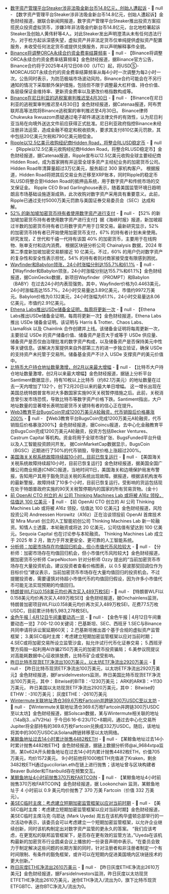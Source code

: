 - [数字资产管理平台Steaker涉非法吸金新台币14.8亿元，创始人遭起诉](https://udn.com/news/story/7321/8668845) - 📰 null - 【数字资产管理平台Steaker涉非法吸金新台币14.8亿元，创始人遭起诉】金色财经报道，据联合新闻网报道，数字资产管理平台Steaker推出投资方案招揽民众投资虚拟货币，涉嫌3年非法吸金约新台币14.8亿元，台北地检署起诉Steaker及创始人黄伟轩等4人。对此Steaker发出声明澄清从未有任何违法行为，对于检方起诉深感失望，虚拟资产并非法定货币仅单纯提供虚拟资产配置服务，未收受任何法定货币或提供兑换服务，并以声明解释事件全貌。
- [Binance将调整ORCA永续合约资金费率结算频率](https://www.binance.com/en/support/announcement/detail/35a37cf889ee40848633c0eb15188b12) - 📰 null - 【Binance将调整ORCA永续合约资金费率结算频率】金色财经报道，据Binance官方公告，Binance合约将于2025年4月12日08:00（UTC）起，将USDⓈ-MORCAUSDT永续合约的资金费率结算频率从每4小时一次调整为每2小时一次。公告同时表示，为防范极端市场波动风险，Binance合约可能会在不另行通知的情况下采取额外保护措施，包括但不限于调整最大杠杆值、持仓价值、各层级保证金维持率、更新资金费率以及更改价格指数构成等。
- [Binance在尼日利亚的逃税案审判推迟至4月30日](https://investors.catenaa.com/news/binance-tax-evasion-trial-in-nigeria-delayed-until-april-30) - 📰 null - 【Binance在尼日利亚的逃税案审判推迟至4月30日】金色财经报道，据Catenaa报道，阿布贾联邦高等法院将Binance逃税案的审判推迟至4月30日。 
Binance律师Chukwuka Ikwuazom质疑通过电子邮件递送法律文件的有效性，认为尼日利亚当局在向境外送达文件前应获得正式批准。尼日利亚政府指控Binance未经注册非法运营，造成金融不稳定和税收损失，要求其支付810亿美元罚款，其中包括20亿美元欠税和790亿美元赔偿金。
- [Ripple以12.5亿美元收购经纪商Hidden Road，将整合RLUSD稳定币](https://investors.catenaa.com/news/ripple-acquires-prime-broker-hidden-road-for-1-25b-to-expand-financial-services) - 📰 null - 【Ripple以12.5亿美元收购经纪商Hidden Road，将整合RLUSD稳定币】金色财经报道，据Catenaa报道，Ripple宣布以12.5亿美元收购全球主要经纪商Hidden Road，成为首家拥有并运营全球多资产主经纪业务的加密货币公司。Hidden Road年清算量超过3万亿美元，服务超过 300 家机构客户。 
根据报道，Hidden Road将把其后交易业务迁移至XRP账本，同时Ripple的稳定币RLUSD将整合至Hidden Road的抵押品系统，用于数字资产和传统市场的交叉保证金。 
Ripple CEO Brad Garlinghouse表示，随着美国监管环境日趋明朗且市场基础设施逐渐成熟，此次收购对数字资产采用具有重要意义。此前，Ripple已通过支付5000万美元罚款与美国证券交易委员会（SEC）达成和解。
- [52% 的新加坡加密货币持有者使用数字资产进行支付](https://investors.catenaa.com/news/over-half-of-crypto-holders-in-singapore-use-digital-currencies-for-payments) - 📰 null - 【52% 的新加坡加密货币持有者使用数字资产进行支付】据《海峡时报》报道，新加坡超过半数的加密货币持有者已将数字资产用于日常交易。最新研究显示，52% 的加密货币持有者已开始使用加密货币支付，67% 的持有者计划未来使用。研究发现，Z 世代和千禧一代持有该国 40% 的加密货币，主要用于在线购物、账单支付和店内消费。 
根据区块链分析公司 Chainalysis 数据，2024 年第二季度新加坡加密交易额接近 10 亿美元。不过，60% 的用户仍对数字资产的复杂性和安全性表示担忧，54% 的持有者则对商家接受度有限感到困扰。
- [Wayfinder和Babylon领涨，24小时涨幅分别达155.7%和61.1%](https://www.coingecko.com/en/highlights/trending-crypto) - 📰 null - 【Wayfinder和Babylon领涨，24小时涨幅分别达155.7%和61.1%】金色财经报道，据CoinGecko数据，新项目Wayfinder（PROMPT）和Babylon（BABY）在过去24小时内表现强势。其中，Wayfinder价格为0.4463美元，24小时涨幅高达155.7%，24小时交易量达3.89亿美元，市值约9972万美元。Babylon价格为0.132美元，24小时涨幅为61.1%，24小时交易量达8.06亿美元，市值约2.91亿美元。
- [Ethena Labs推出USDe储备金证明，每周将更新一次](https://mirror.xyz/0xF99d0E4E3435cc9C9868D1C6274DfaB3e2721341/t-wg34L4ZHuSdEmIuIDRk62PGqfgjXGyB5BLmM5QsuE) - 📰 null - 【Ethena Labs推出USDe储备金证明，每周将更新一次】金色财经报道，Ethena Labs 推出 USDe 储备金证明。该证明与 Harris & Trotter、Chaos Labs、LlamaRisk 以及 Chainlink 合作创建并上线。该储备金证明将每周更新一次，主要验证 USDe 的资产储备价值、储备资产是否大于或等于 USDe 供应量、储备资产是否仅由治理批准的数字资产构成，以及储备资产是否保持美元中性等关键信息。该解决方案提供来自外部第三方的进一步独立验证，确保 USDe 的支持资产未托管于交易所。储备基金资产不计入 USDe 支撑资产的美元价值中。
- [比特币大户持仓地址数量激增，创2月以来最大增幅](https://www.newsbtc.com/bitcoin-news/bitcoin-sharks-whales-growth-feb-confidence/) - 📰 null - 【比特币大户持仓地址数量激增，创2月以来最大增幅】金色财经报道，据链上分析平台Santiment数据显示，持有10枚以上比特币（约82.1万美元）的地址数量在过去一天内增加了132个，创下2月20日以来的最大单日增幅。 
这一增长出现在美国总统特朗普宣布对大多数国家实施90天关税暂停措施之后。此前，关税消息曾引发市场恐慌，导致比特币等数字资产价格下跌。Santiment指出，大户地址数量的显著增长表明加密货币关键持有者的信心正在提升。
- [Web3教育平台BugsCoin完成1200万美元A轮融资，代币销毁后价格暴涨200%](https://coincu.com/331695-bugscoin-series-a-financing-deal/) - 📰 null - 【Web3教育平台BugsCoin完成1200万美元A轮融资，代币销毁后价格暴涨200%】金色财经报道，据Coincu报道，去中心化金融教育平台BugsCoin完成1200万美元A轮融资，投资方包括Becker Ventures、Castrum Capital 等机构。资金将用于全球市场扩张、BugsFunded平台升级以及人工智能投资顾问开发。 
据CoinMarketCap数据显示，BugsCoin（BGSC）近期进行了50%的代币销毁，导致价格上涨超过200%。
- [美国海关关税系统故障持续超10小时，目前已恢复运行]() - 📰 null - 【美国海关关税系统故障持续超10小时，目前已恢复运行】金色财经报道，据美国全国广播公司商业频道(CNBC)报道，当地时间11日，美国海关和边境保护局发布警报，告知用户其用于豁免货运关税的系统出现故障。据报道，根据该机构发布的最新警报，故障持续了10多个小时，目前已恢复运行。受影响的货运包括现在处于特朗普政府实施的90天关税暂停期内的国家的所有贸易货物。(金十)
- [前 OpenAI CTO 创立的 AI 公司 Thinking Machines Lab 或将被 A16z 领投，估值达 100 亿美元](https://www.techinasia.com/news/a16z-said-to-lead-funding-for-ex-openai-cto-muratis-ai-firm) - 📰 null - 【前 OpenAI CTO 创立的 AI 公司 Thinking Machines Lab 或将被 A16z 领投，估值达 100 亿美元】金色财经报道，风险投资公司 Andreessen Horowitz（A16z）正在洽谈领投前 OpenAI 首席技术官 Mira Murati 创立的人工智能初创公司 Thinking Machines Lab 新一轮融资。知情人士透露，本轮融资或将达 20 亿美元，公司估值有望达到 100 亿美元。Sequoia Capital 也在讨论参与本轮融资。 
Thinking Machines Lab 成立于 2025 年 2 月，致力于开发更安全、更可靠的人工智能系统。
- [分析师：加密市场存在均值回归机会，但小市值代币风险较大](https://x.com/CarpeNoctom/status/1910906260423057911) - 📰 null - 【分析师：加密市场存在均值回归机会，但小市值代币风险较大】金色财经报道，据加密货币分析师 CarpeNoctom 针对分析师 Ozzy 提出的“当前加密货币市场存在大量投资机会。建议投资者查看价格图表，以 0.5 斐波那契回调位作为目标价位”建议表示，当前加密货币市场存在大量均值回归的投资机会。不过提醒投资者，需要谨慎对待超小市值代币的均值回归假设，因为许多小市值代币可能无法实现预期的均值回归。
- [特朗普WLFI以0.158美元均价再次买入489万枚SEI](https://x.com/OnchainLens/status/1910898286216819035) - 📰 null - 【特朗普WLFI以0.158美元均价再次买入489万枚SEI】金色财经报道，据Onchainlens监测，特朗普加密项目WLFI以0.158美元均价再次买入489万枚SEI，花费77.5万枚USDC，目前累计持有5,983,278枚SEI。
- [金色午报 | 4月12日午间重要动态一览]() - 📰 null - 【金色午报 | 4月12日午间重要动态一览】7:00-12:00关键词：巴基斯坦、SEC、西班牙 
1.SEC与Binance共同申请将诉讼案延期60天； 
2.巴基斯坦推出首个基于合规的虚拟资产监管框架； 
3.美SEC临时主席：考虑建立短期加密监管框架以应对当前时期； 
4.SEC或将加密交易所设立监管沙盒，拟允许试行代币化证券交易； 
5.西班牙警方捣毁一起利用AI诈骗2150万美元的加密货币投资骗局； 
6.美参议院提议对高能耗数据中心征收排放费，比特币矿企或受影响。
- [昨日比特币现货ETF净流出100万美元，以太坊ETF净流出2920万美元]() - 📰 null - 【昨日比特币现货ETF净流出100万美元，以太坊ETF净流出2920万美元】金色财经报道，据FarsideInvestors监测，昨日美国比特币现货ETF净流出100万美元，其中： 
Bitwise的BITB：-1230万美元； 
ARK的ARKB：+1130万美元， 
昨日美国以太坊现货ETF净流出2920万美元，其中： 
Bitwise的ETHW：-310万美元； 
灰度ETHE：-2610万美元
- [Wintermute关联地址清仓369.6万枚Fartcoin并跨链300万USDC至以太坊](https://solscan.io/account/14aBj3q1ejtLULZUYcK3xqBK9jZiwtJVHSGWM1u7V2Ha#transfers) - 📰 null - 【Wintermute关联地址清仓369.6万枚Fartcoin并跨链300万USDC至以太坊】金色财经报道，据Solscan数据，某与Wintermute相关联的地址（14aBj3…u7V2Ha）于今日6:16-6:23UTC+8期间，通过去中心化交易所Jupiter将全部持有的369.6万枚Fartcoin兑换成332万USDC。随后，该地址将其中的300万USDC从Solana跨链转移至以太坊网络。
- [某鲸鱼地址过去14小时累计抛售4482枚ETH](https://x.com/ai_9684xtpa/status/1910890910940074338) - 📰 null - 【某鲸鱼地址过去14小时累计抛售4482枚ETH】金色财经报道，据链上数据分析师@ai_9684xtpa监测，某0x62A开头鲸鱼地址在过去14小时内累计抛售4482枚ETH，价值705万美元，均价1572美元。 
9小时前他将1000枚ETH充值进了Kraken，剩余3482枚ETH通过guccilorian.eth在链上进行抛售；该地址曾与区块构建者Beaver Builder和Titanbuild存在频繁交互。
- [某鲸鱼地址4小时前抛售370万枚FARTCOIN](https://x.com/lookonchain/status/1910886225877315659) - 📰 null - 【某鲸鱼地址4小时前抛售370万枚FARTCOIN】金色财经报道，据 Lookonchain 监测，某鲸鱼地址于 4 小时前以 0.9 美元均价抛售了 370 万美 Fartcoin（价值 332 万美元）。
- [美SEC临时主席：考虑建立短期加密监管框架以应对当前时期](https://www.coindesk.com/policy/2025/04/11/u-s-sec-s-crypto-trading-roundtable-delves-into-easing-path-for-platforms) - 📰 null - 【美SEC临时主席：考虑建立短期加密监管框架以应对当前时期】金色财经报道，美SEC临时主席马克·乌耶达 (Mark Uyeda) 周五在该机构华盛顿总部举行的一次活动中表示，该委员会可以考虑建立一个短期加密监管框架，以允许企业继续创新，同时该机构制定出对数字资产监管的更永久的答案。 
“我们应该考虑，在更宽松的联邦监管框架下，是否存在更有效的监管方法，”Uyeda在该机构最新的加密货币行业圆桌会议上播放的一份录音声明中表示。“在委员会致力于制定解决这些问题的长期方案的同时，针对注册者和非注册者制定一个有时间限制、有条件的豁免框架，或许可以在短期内促进美国境内区块链技术的更大创新。”
- [昨日灰度ETHE净流出2610万美元]() - 📰 null - 【昨日灰度ETHE净流出2610万美元】金色财经报道，据FarsideInvestors监测，昨日灰度以太坊现货ETFETHE净流出2610万美元，迷你ETH净流入/流出为0，旗下比特币现货ETFGBTC、迷你BTC净流入/流出为0。
